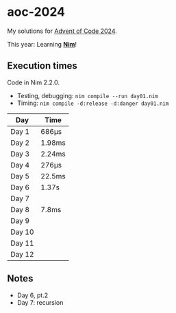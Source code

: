 # aoc-2024

My solutions for [Advent of Code 2024](https://adventofcode.com/2024).

This year: Learning **[Nim](https://nim-lang.org/)**!

## Execution times

Code in Nim 2.2.0.
* Testing, debugging: `nim compile --run day01.nim`
* Timing: `nim compile -d:release -d:danger day01.nim`

| Day    | Time   |
|--------|--------|
| Day 1  | 686μs  |
| Day 2  | 1.98ms |
| Day 3  | 2.24ms |
| Day 4  | 276μs  |
| Day 5  | 22.5ms |
| Day 6  | 1.37s  |
| Day 7  |        |
| Day 8  | 7.8ms  |
| Day 9  |        |
| Day 10 |        |
| Day 11 |        |
| Day 12 |        |

## Notes

- Day 6, pt.2
- Day 7: recursion

